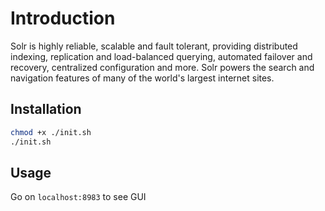 # Introduction

Solr is highly reliable, scalable and fault tolerant, providing distributed indexing, replication and load-balanced querying, automated failover and recovery, centralized configuration and more. Solr powers the search and navigation features of many of the world's largest internet sites.

## Installation

```bash
chmod +x ./init.sh
./init.sh
```

## Usage

Go on ```localhost:8983``` to see GUI